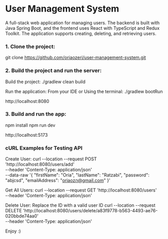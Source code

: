 # User Management System

A full-stack web application for managing users. The backend is built with Java Spring Boot, and the frontend uses React with TypeScript and Redux Toolkit. The application supports creating, deleting, and retrieving users.

### 1. Clone the project:
git clone https://github.com/oriaozeri/user-management-system.git

### 2. Build the project and run the server:
Build the project:
./gradlew clean build

Run the application:
From your IDE or Using the terminal:
./gradlew bootRun

http://localhost:8080

### 3. Build and run the app:

npm install
npm run dev

http://localhost:5173

### cURL Examples for Testing API

Create User:
curl --location --request POST 'http://localhost:8080/users/add' \
--header 'Content-Type: application/json' \
--data-raw '{
  "firstName": "Oria",
  "lastName": "Ratzabi",
  "password": "abjcsd",
  "emailAddress": "oriaozה@gmail.com"
}'

Get All Users:
curl --location --request GET 'http://localhost:8080/users' \
--header 'Content-Type: application/json'

Delete User:
Replace the ID with a valid user ID
curl --location --request DELETE 'http://localhost:8080/users/delete/a83f9778-b563-4493-ae76-020bbde74aa0' \
--header 'Content-Type: application/json'

Enjoy :)
